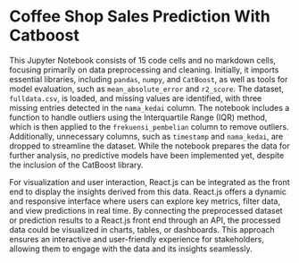 # Coffee Shop Sales Prediction With Catboost

This Jupyter Notebook consists of 15 code cells and no markdown cells, focusing primarily on data preprocessing and cleaning. Initially, it imports essential libraries, including `pandas`, `numpy`, and `CatBoost`, as well as tools for model evaluation, such as `mean_absolute_error` and `r2_score`. The dataset, `fulldata.csv`, is loaded, and missing values are identified, with three missing entries detected in the `nama_kedai` column. The notebook includes a function to handle outliers using the Interquartile Range (IQR) method, which is then applied to the `frekuensi_pembelian` column to remove outliers. Additionally, unnecessary columns, such as `timestamp` and `nama_kedai`, are dropped to streamline the dataset. While the notebook prepares the data for further analysis, no predictive models have been implemented yet, despite the inclusion of the CatBoost library. 

For visualization and user interaction, React.js can be integrated as the front end to display the insights derived from this data. React.js offers a dynamic and responsive interface where users can explore key metrics, filter data, and view predictions in real time. By connecting the preprocessed dataset or prediction results to a React.js front end through an API, the processed data could be visualized in charts, tables, or dashboards. This approach ensures an interactive and user-friendly experience for stakeholders, allowing them to engage with the data and its insights seamlessly.
